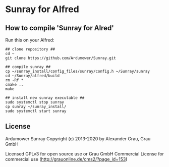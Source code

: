 # Sunray for Alfred

## How to compile 'Sunray for Alred'
Run this on your Alfred:

```
## clone repository ##
cd ~
git clone https://github.com/Ardumower/Sunray.git

## compile sunray ##
cp ~/sunray_install/config_files/sunray/config.h ~/Sunray/sunray
cd ~/Sunray/alfred/build
rm -Rf *
cmake ..
make

## install new sunray executable ##
sudo systemctl stop sunray
cp sunray ~/sunray_install/
sudo systemctl start sunray
```
## License
Ardumower Sunray 
Copyright (c) 2013-2020 by Alexander Grau, Grau GmbH

Licensed GPLv3 for open source use
or Grau GmbH Commercial License for commercial use (http://grauonline.de/cms2/?page_id=153)
    
